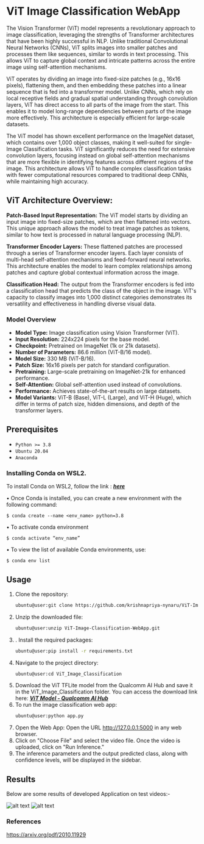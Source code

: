 # ViT Image Classification WebApp
 The Vision Transformer (ViT) model represents a revolutionary approach to image classification, leveraging the strengths of Transformer architectures that have been highly successful in NLP. Unlike traditional Convolutional Neural Networks (CNNs), ViT splits images into smaller patches and processes them like sequences, similar to words in text processing. This allows ViT to capture global context and intricate patterns across the entire image using self-attention mechanisms.

ViT operates by dividing an image into fixed-size patches (e.g., 16x16 pixels), flattening them, and then embedding these patches into a linear sequence that is fed into a transformer model. Unlike CNNs, which rely on local receptive fields and gradual spatial understanding through convolution layers, ViT has direct access to all parts of the image from the start. This enables it to model long-range dependencies between parts of the image more effectively. This architecture is especially efficient for large-scale datasets.

The ViT model has shown excellent performance on the ImageNet dataset, which contains over 1,000 object classes, making it well-suited for single-Image Classification tasks. ViT significantly reduces the need for extensive convolution layers, focusing instead on global self-attention mechanisms that are more flexible in identifying features across different regions of the image. This architecture allows ViT to handle complex classification tasks with fewer computational resources compared to traditional deep CNNs, while maintaining high accuracy.

## ViT Architecture Overview:

**Patch-Based Input Representation:** The ViT model starts by dividing an input image into fixed-size patches, which are then flattened into vectors. This unique approach allows the model to treat image patches as tokens, similar to how text is processed in natural language processing (NLP).

**Transformer Encoder Layers:** These flattened patches are processed through a series of Transformer encoder layers. Each layer consists of multi-head self-attention mechanisms and feed-forward neural networks. This architecture enables the model to learn complex relationships among patches and capture global contextual information across the image.

**Classification Head:** The output from the Transformer encoders is fed into a classification head that predicts the class of the object in the image. ViT's capacity to classify images into 1,000 distinct categories demonstrates its versatility and effectiveness in handling diverse visual data.

### Model Overview
- **Model Type:** Image classification using Vision Transformer (ViT).
- **Input Resolution:** 224x224 pixels for the base model.
- **Checkpoint:** Pretrained on ImageNet (1k or 21k datasets).
- **Number of Parameters:** 86.6 million (ViT-B/16 model).
- **Model Size:** 330 MB (ViT-B/16).
- **Patch Size:** 16x16 pixels per patch for standard configuration.
- **Pretraining:** Large-scale pretraining on ImageNet-21k for enhanced performance.
- **Self-Attention:** Global self-attention used instead of convolutions.
- **Performance:** Achieves state-of-the-art results on large datasets.
- **Model Variants:** ViT-B (Base), ViT-L (Large), and ViT-H (Huge), which differ in terms of patch size, hidden dimensions, and depth of the transformer layers.

## Prerequisites 
- `Python >= 3.8`
- `Ubuntu 20.04`
- `Anaconda`

### Installing Conda on WSL2.

To install Conda on WSL2, follow the link : [***here***](https://thesecmaster.com/step-by-step-guide-to-install-conda-on-ubuntu-linux/)

•	Once Conda is installed, you can create a new environment with the following command:

    $ conda create --name <env_name> python=3.8
•	To activate conda environment

    $ conda activate “env_name”
•	To view the list of available Conda environments, use:

    $ conda env list

## Usage
1. Clone the repository: 
   ```bash
   ubuntu@user:git clone https://github.com/krishnapriya-nynaru/ViT-Image-Classification-WebApp.git
2. Unzip the downloaded file: 
   ```bash
   ubuntu@user:unzip ViT-Image-Classification-WebApp.git
3. . Install the required packages: 
   ```bash
   ubuntu@user:pip install -r requirements.txt
4. Navigate to the project directory: 
   ```bash
   ubuntu@user:cd ViT_Image_Classification
5. Download the ViT TFLite model from the Qualcomm AI Hub and save it in the ViT_Image_Classification folder. You can access the download link here: [***ViT Model - Qualcomm AI Hub***](https://aihub.qualcomm.com/models/vit)
6. To run the image classification web app:
    ```bash
    ubuntu@user:python app.py
7. Open the Web App: Open the URL http://127.0.0.1:5000 in any web browser.
8. Click on "Choose File" and select the video file. Once the video is uploaded, click on "Run Inference."
9. The inference parameters and the output predicted class, along with confidence levels, will be displayed in the sidebar.

## Results
Below are some results of developed Application on test videos:-


![alt text](https://github.com/krishnapriya-nynaru/ViT-Image-Classification-WebApp/blob/main/ViT-Image-Classification/outputs/result1.png) 
![alt text](https://github.com/krishnapriya-nynaru/ViT-Image-Classification-WebApp/blob/main/ViT-Image-Classification/outputs/result2.png) 

### References
https://arxiv.org/pdf/2010.11929
